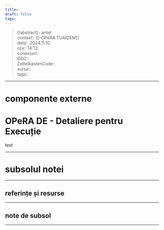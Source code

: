 ```yaml
---
title: 
draft: false
tags:
---
```

> [!abstract]- antet  
> context::  [[-OPeRA TUAIDEM]]  
> data:: 2024.11.10  
> ora:: 14:13  
> conexiuni::  
> DDC::  
> ZettelkastenCode::  
> sursa::  
> tags::  


---

# componente externe  

  
# OPeRA DE - Detaliere pentru Execuție  
  
text  


---
# subsolul notei
---
## referințe și resurse


---
## note de subsol
---


